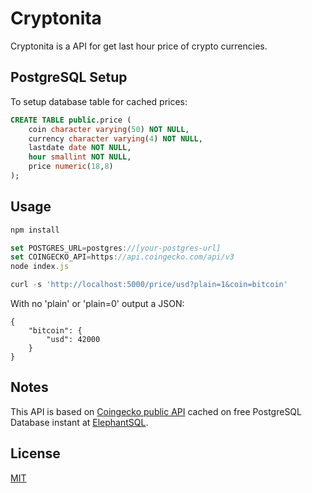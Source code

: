 # Cryptonita

Cryptonita is a API for get last hour price of crypto currencies.


## PostgreSQL Setup
To setup database table for cached prices:

```sql
CREATE TABLE public.price (
    coin character varying(50) NOT NULL,
    currency character varying(4) NOT NULL,
    lastdate date NOT NULL,
    hour smallint NOT NULL,
    price numeric(18,8)
);
```

## Usage

```javascript
npm install 

set POSTGRES_URL=postgres://[your-postgres-url]
set COINGECKO_API=https://api.coingecko.com/api/v3
node index.js

curl -s 'http://localhost:5000/price/usd?plain=1&coin=bitcoin'
```

With no 'plain' or 'plain=0' output a JSON: 

```javscript
{
    "bitcoin": {
        "usd": 42000
    }
}
```

## Notes
This API is based on [Coingecko public API](https://www.coingecko.com/en/api) cached on free PostgreSQL Database instant at [ElephantSQL](https://www.elephantsql.com).

## License
[MIT](https://choosealicense.com/licenses/mit/)